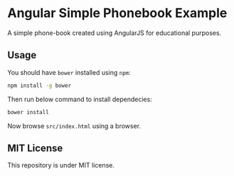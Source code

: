 # Angular Simple Phonebook Example

A simple phone-book created using AngularJS for educational purposes.

## Usage
You should have `bower` installed using `npm`:
```sh
npm install -g bower
```

Then run below command to install dependecies:
```sh
bower install
```

Now browse `src/index.html` using a browser.

## MIT License
This repository is under MIT license.